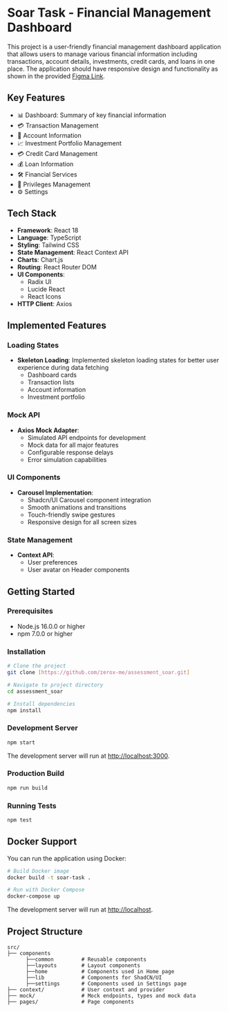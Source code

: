 # Soar Task - Financial Management Dashboard

This project is a user-friendly financial management dashboard application that allows users to manage various financial information including transactions, account details, investments, credit cards, and loans in one place. The application should have responsive design and functionality as shown in the provided [Figma Link](https://www.figma.com/design/Lf57jfEvFsQjNZdQi07qyv/Soar-Front-End-Dev-Task?node-id=0-1&t=Peh4DOcavX88B4up-1).

## Key Features

- 📊 Dashboard: Summary of key financial information
- 💳 Transaction Management
- 🏦 Account Information
- 📈 Investment Portfolio Management
- 💳 Credit Card Management
- 💰 Loan Information
- 🛠️ Financial Services
- 👑 Privileges Management
- ⚙️ Settings

## Tech Stack

- **Framework**: React 18
- **Language**: TypeScript
- **Styling**: Tailwind CSS
- **State Management**: React Context API
- **Charts**: Chart.js
- **Routing**: React Router DOM
- **UI Components**: 
  - Radix UI
  - Lucide React
  - React Icons
- **HTTP Client**: Axios

## Implemented Features

### Loading States
- **Skeleton Loading**: Implemented skeleton loading states for better user experience during data fetching
  - Dashboard cards
  - Transaction lists
  - Account information
  - Investment portfolio

### Mock API
- **Axios Mock Adapter**: 
  - Simulated API endpoints for development
  - Mock data for all major features
  - Configurable response delays
  - Error simulation capabilities

### UI Components
- **Carousel Implementation**:
  - Shadcn/UI Carousel component integration
  - Smooth animations and transitions
  - Touch-friendly swipe gestures
  - Responsive design for all screen sizes

### State Management
- **Context API**:
  - User preferences
  - User avatar on Header components

## Getting Started

### Prerequisites

- Node.js 16.0.0 or higher
- npm 7.0.0 or higher

### Installation

```bash
# Clone the project
git clone [https://github.com/zerox-me/assessment_soar.git]

# Navigate to project directory
cd assessment_soar

# Install dependencies
npm install
```

### Development Server

```bash
npm start
```

The development server will run at [http://localhost:3000](http://localhost:3000).

### Production Build

```bash
npm run build
```

### Running Tests

```bash
npm test
```

## Docker Support

You can run the application using Docker:

```bash
# Build Docker image
docker build -t soar-task .

# Run with Docker Compose
docker-compose up
```

The development server will run at [http://localhost](http://localhost).


## Project Structure

```
src/
├── components
      ├──common         # Reusable components
      ├──layouts        # Layout components
      ├──home           # Components used in Home page
      ├──lib            # Components for ShadCN/UI
      ├──settings       # Components used in Settings page
├── context/            # User context and provider
├── mock/               # Mock endpoints, types and mock data
├── pages/              # Page components
```
